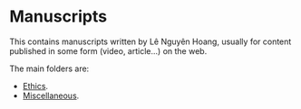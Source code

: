 # Manuscripts
This contains manuscripts written by Lê Nguyên Hoang, 
usually for content published in some form (video, article...) on the web.  

The main folders are:
- [Ethics](ethics/README.md).
- [Miscellaneous](misc/README.md).
